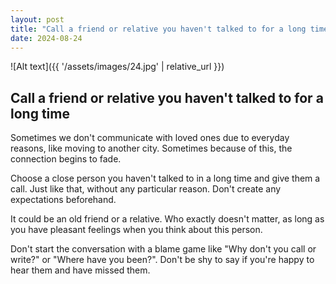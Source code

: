 ```yaml
---
layout: post
title: "Call a friend or relative you haven't talked to for a long time"
date: 2024-08-24
---
```


![Alt text]({{ '/assets/images/24.jpg' | relative_url }})

## Call a friend or relative you haven't talked to for a long time

Sometimes we don't communicate with loved ones due to everyday reasons, like moving to another city. Sometimes because of this, the connection begins to fade.

Choose a close person you haven't talked to in a long time and give them a call. Just like that, without any particular reason. Don't create any expectations beforehand.

It could be an old friend or a relative. Who exactly doesn't matter, as long as you have pleasant feelings when you think about this person.

Don't start the conversation with a blame game like "Why don't you call or write?" or "Where have you been?". Don't be shy to say if you're happy to hear them and have missed them.
